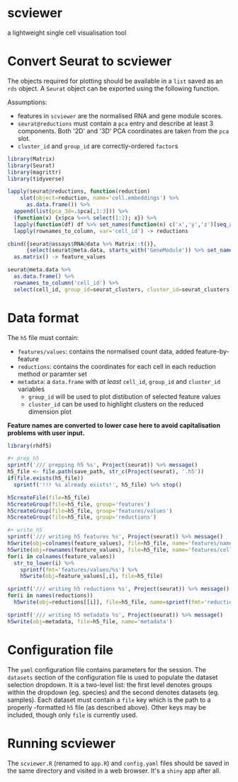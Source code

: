 # scviewer

a lightweight single cell visualisation tool

# Convert Seurat to scviewer

The objects required for plotting should be available in a `list` saved as an `rds` object. A `Seurat` object can be exported using the following function.

Assumptions:

* features in `scviewer` are the normalised RNA and gene module scores.
* `seurat@reductions` must contain a `pca` entry and describe at least 3 components. Both '2D' and '3D' PCA coordinates are taken from the `pca` slot.
* `cluster_id` and `group_id` are correctly-ordered `factor`s


```r
library(Matrix)
library(Seurat)
library(magrittr)
library(tidyverse)

lapply(seurat@reductions, function(reduction)
    slot(object=reduction, name='cell.embeddings') %>%
      as.data.frame()) %>%
  append(list(pca_3d=.$pca[,1:3])) %>%
  (function(x) {x$pca %<>% select(1:2); x}) %>%
  lapply(function(df) df %>% set_names(function(n) c('x','y','z')[seq_along(n)])) %>% # untested!
  lapply(rownames_to_column, var='cell_id') -> reductions

cbind({seurat@assays$RNA@data %>% Matrix::t()},
      {select(seurat@meta.data, starts_with('GeneModule')) %>% set_names(str_remove, 'GeneModule-') %>% Matrix::as.matrix()}) %>%
  as.matrix() -> feature_values

seurat@meta.data %>%
  as.data.frame() %>%
  rownames_to_column('cell_id') %>%
  select(cell_id, group_id=seurat_clusters, cluster_id=seurat_clusters) -> metadata
```

# Data format

The `h5` file must contain:

* `features/values`: contains the normalised count data, added feature-by-feature
* `reductions`: contains the coordinates for each cell in each reduction method or paramter set
* `metadata`: a `data.frame` with _at least_ `cell_id`, `group_id` and `cluster_id` variables
  * `group_id` will be used to plot distibution of selected feature values
  * `cluster_id` can be used to highlight clusters on the reduced dimension plot

**Feature names are converted to lower case here to avoid capitalisation problems with user input.**

```r
library(rhdf5)

#+ prep_h5
sprintf('/// prepping h5 %s', Project(seurat)) %>% message()
h5_file <- file.path(save_path, str_c(Project(seurat), '.h5'))
if(file.exists(h5_file))
  sprintf('!!! %s already exists!', h5_file) %>% stop()

h5createFile(file=h5_file)
h5createGroup(file=h5_file, group='features')
h5createGroup(file=h5_file, group='features/values')
h5createGroup(file=h5_file, group='reductions')

#+ write_h5
sprintf('/// writing h5 features %s', Project(seurat)) %>% message()
h5write(obj=colnames(feature_values), file=h5_file, name='features/names')
h5write(obj=rownames(feature_values), file=h5_file, name='features/cell_ids')
for(i in colnames(feature_values))
  str_to_lower(i) %>%
    sprintf(fmt='features/values/%s') %>%
    h5write(obj=feature_values[,i], file=h5_file)

sprintf('/// writing h5 reductions %s', Project(seurat)) %>% message()
for(i in names(reductions))
  h5write(obj=reductions[[i]], file=h5_file, name=sprintf(fmt='reductions/%s', i))

sprintf('/// writing h5 metadata %s', Project(seurat)) %>% message()
h5write(obj=metadata, file=h5_file, name='metadata')
```

# Configuration file

The `yaml` configuration file contains parameters for the session. The `datasets` section of the configuration file is used to populate the dataset selection dropdown. It is a two-level list: the first level denotes groups within the dropdown (eg. species) and the second denotes datasets (eg. samples). Each dataset must contain a `file` key which is the path to a properly -formatted `h5` file (as described above). Other keys may be included, though only `file` is currently used.

# Running scviewer

The `scviewer.R` (renamed to `app.R`) and `config.yaml` files should be saved in the same directory and visited in a web browser. It's a `shiny` app after all.

